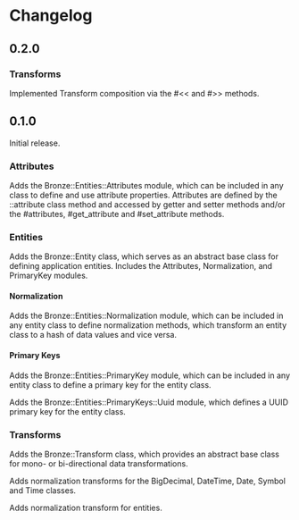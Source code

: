 # Changelog

## 0.2.0

### Transforms

Implemented Transform composition via the #<< and #>> methods.

## 0.1.0

Initial release.

### Attributes

Adds the Bronze::Entities::Attributes module, which can be included in any class to define and use attribute properties. Attributes are defined by the ::attribute class method and accessed by getter and setter methods and/or the #attributes, #get_attribute and #set_attribute methods.

### Entities

Adds the Bronze::Entity class, which serves as an abstract base class for defining application entities. Includes the Attributes, Normalization, and PrimaryKey modules.

#### Normalization

Adds the Bronze::Entities::Normalization module, which can be included in any entity class to define normalization methods, which transform an entity class to a hash of data values and vice versa.

#### Primary Keys

Adds the Bronze::Entities::PrimaryKey module, which can be included in any entity class to define a primary key for the entity class.

Adds the Bronze::Entities::PrimaryKeys::Uuid module, which defines a UUID primary key for the entity class.

### Transforms

Adds the Bronze::Transform class, which provides an abstract base class for mono- or bi-directional data transformations.

Adds normalization transforms for the BigDecimal, DateTime, Date, Symbol and Time classes.

Adds normalization transform for entities.
